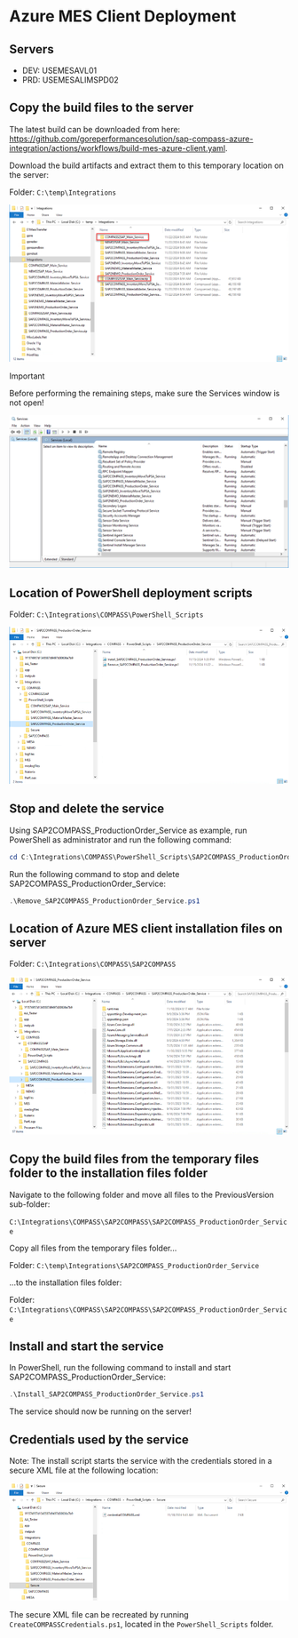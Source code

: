 # Azure MES Client Deployment

## Servers

- DEV: USEMESAVL01
- PRD: USEMESALIMSPD02

## Copy the build files to the server

The latest build can be downloaded from here: <https://github.com/goreperformancesolution/sap-compass-azure-integration/actions/workflows/build-mes-azure-client.yaml>.

Download the build artifacts and extract them to this temporary location on the server:

Folder: `C:\temp\Integrations`

![TempFilesLocation.png](./TempFilesLocation.png)

> [!IMPORTANT]
> Before performing the remaining steps, make sure the Services window is not open!

![Services.png](./Services.png)

## Location of PowerShell deployment scripts

Folder: `C:\Integrations\COMPASS\PowerShell_Scripts`

![PSScriptsLocation.png](./PSScriptsLocation.png)

## Stop and delete the service

Using SAP2COMPASS_ProductionOrder_Service as example, run PowerShell as administrator and run the following command:

```ps1
cd C:\Integrations\COMPASS\PowerShell_Scripts\SAP2COMPASS_ProductionOrder_Service
```

Run the following command to stop and delete SAP2COMPASS_ProductionOrder_Service:

```ps1
.\Remove_SAP2COMPASS_ProductionOrder_Service.ps1
```

## Location of Azure MES client installation files on server

Folder: `C:\Integrations\COMPASS\SAP2COMPASS`

![ClientAppLocation.png](./ClientAppLocation.png)

## Copy the build files from the temporary files folder to the installation files folder

Navigate to the following folder and move all files to the PreviousVersion sub-folder:

`C:\Integrations\COMPASS\SAP2COMPASS\SAP2COMPASS_ProductionOrder_Service`

Copy all files from the temporary files folder...

Folder: `C:\temp\Integrations\SAP2COMPASS_ProductionOrder_Service`

...to the installation files folder:

Folder: `C:\Integrations\COMPASS\SAP2COMPASS\SAP2COMPASS_ProductionOrder_Service`

## Install and start the service

In PowerShell, run the following command to install and start SAP2COMPASS_ProductionOrder_Service:

```ps1
.\Install_SAP2COMPASS_ProductionOrder_Service.ps1
```

The service should now be running on the server!

## Credentials used by the service

Note: The install script starts the service with the credentials stored in a secure XML file at the following location:

![SecureXMLLocation.png](./SecureXMLLocation.png)

The secure XML file can be recreated by running `CreateCOMPASSCredentials.ps1`, located in the `PowerShell_Scripts` folder.
